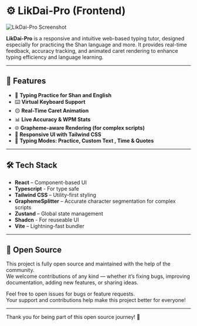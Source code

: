 # ⚙️ LikDai-Pro (Frontend)

![LikDai-Pro Screenshot](https://res.cloudinary.com/dxmvqasul/image/upload/v1752992434/Screenshot_2568-07-20_at_1.19.15_PM_p7u8gq.png)

**LikDai-Pro** is a responsive and intuitive web-based typing tutor, designed especially for practicing the Shan language and more. It provides real-time feedback, accuracy tracking, and animated caret rendering to enhance typing efficiency and language learning.


---

## 🚀 Features

- 🎯 **Typing Practice for Shan and English**
- ⌨️ **Virtual Keyboard Support**
- 🟡 **Real-Time Caret Animation**
- 📊 **Live Accuracy & WPM Stats**
- 🌐 **Grapheme-aware Rendering (for complex scripts)**
- 🎨 **Responsive UI with Tailwind CSS**
- 🔁 **Typing Modes: Practice, Custom Text , Time & Quotes**

---

## 🛠️ Tech Stack

- **React** – Component-based UI
- **Typescript** - For type safe
- **Tailwind CSS** – Utility-first styling
- **GraphemeSplitter** – Accurate character segmentation for complex scripts
- **Zustand** – Global state management
- **Shadcn** - For reuseable UI
- **Vite** – Lightning-fast bundler

---

## 🚀 Open Source

This project is fully open source and maintained with the help of the community.  
We welcome contributions of any kind — whether it’s fixing bugs, improving documentation, adding new features, or sharing ideas.


Feel free to open issues for bugs or feature requests.  
Your support and contributions help make this project better for everyone!

---

Thank you for being part of this open source journey! 🚀
